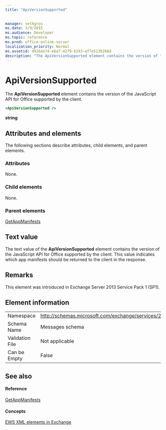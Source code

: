 ```yaml
---
title: "ApiVersionSupported"
 
 
manager: sethgros
ms.date: 3/9/2015
ms.audience: Developer
ms.topic: reference
ms.prod: office-online-server
localization_priority: Normal
ms.assetid: d9264e74-eba7-4279-b193-af7e5130268d
description: "The ApiVersionSupported element contains the version of the JavaScript API for Office supported by the client."
---
```


# ApiVersionSupported

The **ApiVersionSupported** element contains the version of the JavaScript API for Office supported by the client. 
  
```XML
<ApiVersionSupported />
```

 **string**
## Attributes and elements

The following sections describe attributes, child elements, and parent elements.
  
### Attributes

None.
  
### Child elements

None.
  
### Parent elements

[GetAppManifests](getappmanifests.md)
  
## Text value

The text value of the **ApiVersionSupported** element contains the version of the JavaScript API for Office supported by the client. This value indicates which app manifests should be returned to the client in the response. 
  
## Remarks

This element was introduced in Exchange Server 2013 Service Pack 1 (SP1).
  
## Element information

|||
|:-----|:-----|
|Namespace  <br/> | http://schemas.microsoft.com/exchange/services/2006/messages  <br/> |
|Schema Name  <br/> |Messages schema  <br/> |
|Validation File  <br/> |Not applicable  <br/> |
|Can be Empty  <br/> |False  <br/> |
   
## See also

#### Reference

[GetAppManifests](getappmanifests.md)
#### Concepts

[EWS XML elements in Exchange](ews-xml-elements-in-exchange.md)

